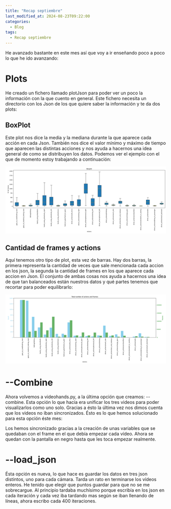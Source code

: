 ```yaml
---
title: "Recap septiembre"
last_modified_at: 2024-08-23T09:22:00
categories:
  - Blog
tags:
  - Recap septiembre
---
```


He avanzado bastante en este mes así que voy a ir enseñando poco a poco lo que he ido avanzando:

# Plots

He creado un fichero llamado plotJson para poder ver un poco la información con la que cuento en general. Este fichero necesita un directorio con los Json de los que quiere saber la información y te da dos plots:

## BoxPlot

Este plot nos dice la media y la mediana durante la que aparece cada acción en cada Json. También nos dice el valor mínimo y máximo de tiempo que aparecen las distintas acciones y nos ayuda a hacernos una idea general de como se distribuyen los datos. Podemos ver el ejemplo con el que de momento estoy trabajando a continuación:

![BoxPlot](image.png)

## Cantidad de frames y actions

Aquí tenemos otro tipo de plot, esta vez de barras. Hay dos barras, la primera representa la cantidad de veces que sale mencionada cada accion en los json, la segunda la cantidad de frames en los que aparece cada accion en Json. El conjunto de ambas cosas nos ayuda a hacernos una idea de que tan balanceados están nuestros datos y qué partes tenemos que recortar para poder equilibrarlo:

![Second plot](image-1.png)

# --Combine

Ahora volvemos a videohands.py, a la última opción que creamos: --combine. Esta opción lo que hacía era unificar los tres videos para poder visualizarlos como uno solo. Gracias a ésto la última vez nos dimos cuenta que los videos no iban sincronizados. Ésto es lo que hemos solucionado para esta opción éste mes:

Los hemos sincronizado gracias a la creación de unas variables que se quedaban con el frame en el que debía empezar cada vídeo. Ahora se quedan con la pantalla en negro hasta que les toca empezar realmente.

# --load_json

Ésta opción es nueva, lo que hace es guardar los datos en tres json distintos, uno para cada cámara. Tarda un rato en terminarse los vídeos enteros. He tenido que elegir que puntos guardar para que no se me sobrecargue. Al principio tardaba muchísimo porque escribía en los json en cada iteración y cada vez iba tardando mas según se iban llenando de líneas, ahora escribo cada 400 iteraciones.